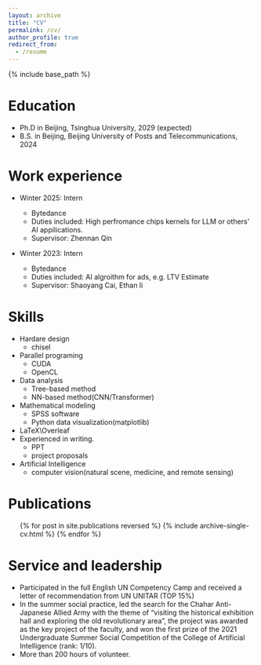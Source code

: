 ```yaml
---
layout: archive
title: "CV"
permalink: /cv/
author_profile: true
redirect_from:
  - /resume
---
```


{% include base_path %}

Education
======
* Ph.D in Beijing, Tsinghua University, 2029 (expected)
* B.S. in Beijing, Beijing University of Posts and Telecommunications, 2024

Work experience
======
* Winter 2025: Intern
  * Bytedance
  * Duties included: High perfromance chips kernels for LLM or others' AI appilications.
  * Supervisor: Zhennan Qin

* Winter 2023: Intern
  * Bytedance
  * Duties included: AI algroithm for ads, e.g. LTV Estimate
  * Supervisor: Shaoyang Cai, Ethan li


Skills
======
* Hardare design
  * chisel
* Parallel programing
  * CUDA
  * OpenCL
* Data analysis
  * Tree-based method
  * NN-based method(CNN/Transformer)
  <!-- * SPSS -->
* Mathematical modeling
  * SPSS software
  * Python data visualization(matplotlib)
* LaTeX\Overleaf
* Experienced in writing.
  * PPT
  * project proposals
* Artificial Intelligence
  * computer vision(natural scene, medicine, and remote sensing)

Publications
======
  <ul>{% for post in site.publications reversed %}
    {% include archive-single-cv.html %}
  {% endfor %}</ul>
  
<!-- Talks
======
  <ul>{% for post in site.talks reversed %}
    {% include archive-single-talk-cv.html  %}
  {% endfor %}</ul>
  
Teaching
======
  <ul>{% for post in site.teaching reversed %}
    {% include archive-single-cv.html %}
  {% endfor %}</ul> -->
  
Service and leadership
======
* Participated in the full English UN Competency Camp and received a letter of recommendation from UN UNITAR (TOP 15%)
* In the summer social practice, led the search for the Chahar Anti-Japanese Allied Army with the theme of “visiting the historical exhibition hall and exploring the old revolutionary area”, the project was awarded as the key project of the faculty, and won the first prize of the 2021 Undergraduate Summer Social Competition of the College of Artificial Intelligence (rank: 1/10).
* More than 200 hours of volunteer.

